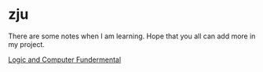 # zju
 
There are some notes when I am learning. Hope that you all can add more in my project.

[Logic and Computer Fundermental](LogicAndComputerFundermental)
